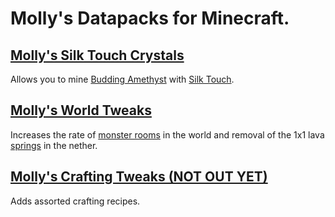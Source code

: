 # Molly's Datapacks for Minecraft.

## [Molly's Silk Touch Crystals](https://modrinth.com/datapack/mollys-silk-touch-crystals)
Allows you to mine [Budding Amethyst](https://minecraft.fandom.com/wiki/Budding_Amethyst) with [Silk Touch](https://minecraft.fandom.com/wiki/Silk_Touch).
## [Molly's World Tweaks](https://modrinth.com/datapack/mollys-world-tweaks)
Increases the rate of [monster rooms](https://minecraft.fandom.com/wiki/Monster_Room) in the world and removal of the 1x1 lava [springs](https://minecraft.fandom.com/wiki/Spring) in the nether.
## [Molly's Crafting Tweaks (NOT OUT YET)](https://modrinth.com/datapack/mollys-crafting-tweaks)
Adds assorted crafting recipes.
